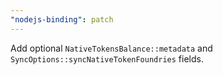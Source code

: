 ```yaml
---
"nodejs-binding": patch
---
```


Add optional `NativeTokensBalance::metadata` and `SyncOptions::syncNativeTokenFoundries` fields.
